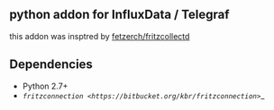 ## python addon for InfluxData / Telegraf

this addon was insptred by [fetzerch/fritzcollectd](https://github.com/fetzerch/fritzcollectd)

Dependencies
------------
* Python 2.7+
* _`fritzconnection <https://bitbucket.org/kbr/fritzconnection>`__
